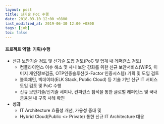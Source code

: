 ```yaml
---
layout: post
title: 신기술 PoC 수행
date: 2018-03-10 12:00 +0800
last_modified_at: 2019-06-30 12:00 +0800
tags: [job]
toc: false
---
```


#### 프로젝트 역할: 기획/수행

- 신규 보안기술 검토 및 신기술 도입 검토(PoC 및 업계 내 레퍼런스 검토)
    + 컴플라이언스 이슈 해소 및 사내 보안 강화를 위한 신규 보안서비스(WIPS, 이미지 개인정보검출, OTP인증솔루션(2-Factor 인증시스템) 기획 및 도입 검토
    + 블록체인, 빅데이터(ELK Stack, Public Cloud) 등 기술 기반 신규 IT 서비스 도입 검토 및 PoC 수행
    + 신규 보안기술/신기술 세미나, 컨퍼런스 참석을 통한 글로벌 레퍼런스 및 국내 금융권 내 구축 사례 확인
- **성과**
    + IT Architecture 효율성 개선, 가용성 증대 및 
    + Hybrid Cloud(Public <> Private) 통한 신규 IT Architecture 대응